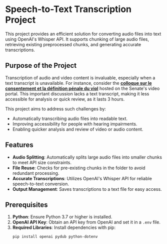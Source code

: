 # Speech-to-Text Transcription Project

This project provides an efficient solution for converting audio files into text using OpenAI's Whisper API. It supports chunking of large audio files, retrieving existing preprocessed chunks, and generating accurate transcriptions.

## Purpose of the Project

Transcription of audio and video content is invaluable, especially when a text transcript is unavailable. For instance, consider the **[colloque sur le consentement et la définition pénale du viol](https://videos.senat.fr/video.4855134_673e11ca87771.colloque-sur-le-consentement-et-la-definition-penale-du-viol?timecode=1191000)** hosted on the Senate's video portal. This important discussion lacks a text transcript, making it less accessible for analysis or quick review, as it lasts 3 hours.

This project aims to address such challenges by:
- Automatically transcribing audio files into readable text.
- Improving accessibility for people with hearing impairments.
- Enabling quicker analysis and review of video or audio content.

## Features

- **Audio Splitting**: Automatically splits large audio files into smaller chunks to meet API size constraints.
- **File Reuse**: Checks for pre-existing chunks in the folder to avoid redundant processing.
- **Accurate Transcriptions**: Utilizes OpenAI's Whisper API for reliable speech-to-text conversion.
- **Output Management**: Saves transcriptions to a text file for easy access.

## Prerequisites

1. **Python**: Ensure Python 3.7 or higher is installed.
2. **OpenAI API Key**: Obtain an API key from OpenAI and set it in a `.env` file.
3. **Required Libraries**: Install dependencies with pip:
   ```bash
   pip install openai pydub python-dotenv
